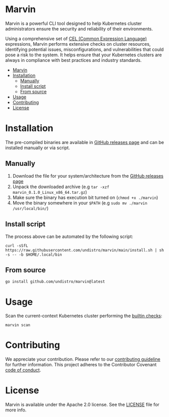 # Marvin

Marvin is a powerful CLI tool designed to help Kubernetes cluster administrators 
ensure the security and reliability of their environments. 

Using a comprehensive set of [CEL (Common Expression Language)](https://github.com/google/cel-spec) expressions, 
Marvin performs extensive checks on cluster resources, 
identifying potential issues, misconfigurations, and vulnerabilities that could pose a risk to the system. 
It helps ensure that your Kubernetes clusters are always in compliance with best practices and industry standards.

<!-- TOC -->
* [Marvin](#marvin)
* [Installation](#installation)
  * [Manually](#manually)
  * [Install script](#install-script)
  * [From source](#from-source)
* [Usage](#usage)
* [Contributing](#contributing)
* [License](#license)
<!-- TOC -->

# Installation

The pre-compiled binaries are available in [GitHub releases page](https://github.com/undistro/marvin/releases) 
and can be installed manually or via script.

## Manually

1. Download the file for your system/architecture from the [GitHub releases page](https://github.com/undistro/marvin/releases)
2. Unpack the downloaded archive (e.g `tar -xzf marvin_0.1.0_Linux_x86_64.tar.gz`)
3. Make sure the binary has execution bit turned on (`chmod +x ./marvin`)
4. Move the binary somewhere in your `$PATH` (e.g `sudo mv ./marvin /usr/local/bin/`)

## Install script

The process above can be automated by the following script:

```shell
curl -sSfL https://raw.githubusercontent.com/undistro/marvin/main/install.sh | sh -s -- -b $HOME/.local/bin
```

## From source

```shell
go install github.com/undistro/marvin@latest
```

# Usage

Scan the current-context Kubernetes cluster performing the [builtin checks](internal/builtins):
```shell
marvin scan
```

# Contributing

We appreciate your contribution.
Please refer to our [contributing guideline](https://github.com/undistro/marvin/blob/main/CONTRIBUTING.md) for further information.
This project adheres to the Contributor Covenant [code of conduct](https://github.com/undistro/marvin/blob/main/CODE_OF_CONDUCT.md).

# License

Marvin is available under the Apache 2.0 license. See the [LICENSE](LICENSE) file for more info.
